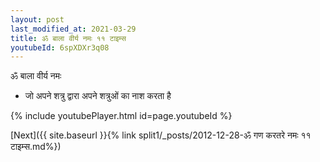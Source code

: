 ```yaml
---
layout: post
last_modified_at: 2021-03-29
title: ॐ बाला वीर्य नमः ११ टाइम्स
youtubeId: 6spXDXr3q08
---
```

 
 
 ॐ बाला वीर्य नमः  
 
 -  जो अपने शत्रु द्वारा अपने शत्रुओं का नाश करता है 
 
  
 
  
 
 
 
 
 
 


{% include youtubePlayer.html id=page.youtubeId %}
 
[Next]({{ site.baseurl }}{% link  split1/_posts/2012-12-28-ॐ गण करतरे नमः ११ टाइम्स.md%})
 
